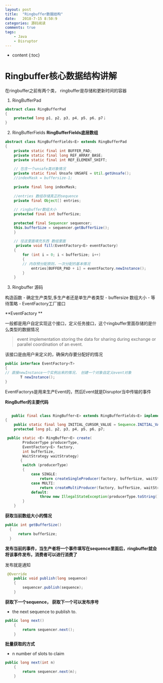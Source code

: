 ```yaml
---
layout: post
title:  "Ringbuffer数据结构"
date:   2018-7-15 8:50:9
categories: 源码阅读
comments: true
tags:
    - Java
    - Disruptor
---
```

* content
{:toc}

# Ringbuffer核心数据结构讲解

在ringbuffer之前有两个类， ringbuffer是存储和更新时间的容器

1. RingBufferPad

```java
abstract class RingBufferPad
{
    protected long p1, p2, p3, p4, p5, p6, p7；
}
```

2. RingBufferFields
**RingBufferFields底层数组**

```java
abstract class RingBufferFields<E> extends RingBufferPad
{
    private static final int BUFFER_PAD;
    private static final long REF_ARRAY_BASE;
    private static final int REF_ELEMENT_SHIFT;
    
    // 包含一个unsafe类对象情况
    private static final Unsafe UNSAFE = Util.getUnsafe();
    //indexMask = buffersize-1;
  
    private final long indexMask;
    
    //entries 数组存储真正的sequence
    private final Object[] entries;
    
    // ringbuffer数组大小
    protected final int bufferSize;
   
    protected final Sequencer sequencer;    
    this.bufferSize = sequencer.getBufferSize();
    }
    
    // 往这里面填充东西 数组里面 
     private void fill(EventFactory<E> eventFactory)
    {
        for (int i = 0; i < bufferSize; i++)
        {
        // 内存预分配原则，一次分配的基本情况
            entries[BUFFER_PAD + i] = eventFactory.newInstance();
        }
    } 
 ```
   
   
3. Ringbuffer 源码

构造函数
	- 确定生产类型,多生产者还是单生产者类型
	- buffersize 数组大小
	- 等待策略
	- EventFactory工厂接口
 
 
 **EventFactory **
 
 一般都是用户自定实现这个接口，定义任务接口，这个ringbuffer里面存储的是什么类型的数据情况
 
>event implementation storing the data for sharing during exchange or parallel coordination of an event.
 
该接口是由用户来定义的，确保内存要分配好的情况
 
 ```java
 public interface EventFactory<T>
 {
 // 直接newInstance一个实例出来的情况， 创建一个对象自定义event对象
		T newInstance();
 }
 ```
 
 
EventFactorys是用来生产Event的，然后Event就是Disruptor当中传输的事件
 

**RingBuffer的主要代码**
 
```java
   
   public final class RingBuffer<E> extends RingBufferFields<E> implements Cursored, EventSequencer<E>, EventSink<E>
{
    public static final long INITIAL_CURSOR_VALUE = Sequence.INITIAL_VALUE;
    protected long p1, p2, p3, p4, p5, p6, p7;

 public static <E> RingBuffer<E> create(
        ProducerType producerType,
        EventFactory<E> factory,
        int bufferSize,
        WaitStrategy waitStrategy)
       {
        switch (producerType)
        {
            case SINGLE:
                return createSingleProducer(factory, bufferSize, waitStrategy);
            case MULTI:
                return createMultiProducer(factory, bufferSize, waitStrategy);
            default:
                throw new IllegalStateException(producerType.toString());
        }
    }
```

**获取当前数组大小的情况** 

  ```java
 public int getBufferSize()
    {
        return bufferSize;
    }
  ```


**发布当前的事件，当生产者将一个事件填写在sequence里面后，ringbuffer就会将该事件发布，消费者可以进行消费了**

发布就是通知

```java
 @Override
    public void publish(long sequence)
    {
        sequencer.publish(sequence);
    }
```

**获取下一个sequence， 获取下一个可以发布序号**

 - the next sequence to publish to.


```java
public long next()
    {
        return sequencer.next();
    }
```


**批量获取的方式**
 - n number of slots to claim

```java
public long next(int n)
    {
        return sequencer.next(n);
    }
```

